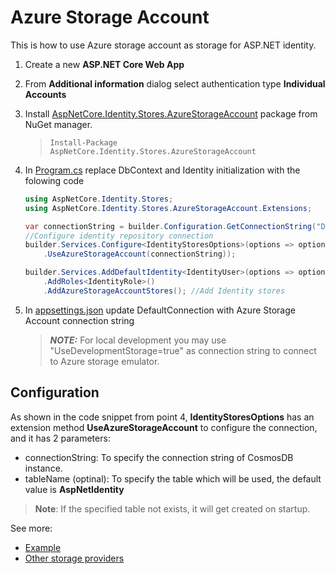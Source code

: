 # Azure Storage Account
This is how to use Azure storage account as storage for ASP.NET identity.

1. Create a new **ASP.NET Core Web App**
2. From **Additional information** dialog select authentication type **Individual Accounts**
3. Install [AspNetCore.Identity.Stores.AzureStorageAccount](https://www.nuget.org/packages/AspNetCore.Identity.Stores.AzureStorageAccount/) package from NuGet manager.
    > <code>Install-Package AspNetCore.Identity.Stores.AzureStorageAccount</code>
4. In [Program.cs](https://github.com/faresamr/AspNetCore.Identity.Stores/tree/main/AspNetCore.Identity.Stores/SampleWebApplication/Program.cs#L16L22) replace DbContext and Identity initialization with the folowing code
    ```csharp
    using AspNetCore.Identity.Stores;
    using AspNetCore.Identity.Stores.AzureStorageAccount.Extensions;
    ```  
    
    ```csharp
    var connectionString = builder.Configuration.GetConnectionString("DefaultConnection");
    //Configure identity repository connection
    builder.Services.Configure<IdentityStoresOptions>(options => options
        .UseAzureStorageAccount(connectionString));

    builder.Services.AddDefaultIdentity<IdentityUser>(options => options.SignIn.RequireConfirmedAccount = true)
        .AddRoles<IdentityRole>()
        .AddAzureStorageAccountStores(); //Add Identity stores
    ```  
5. In [appsettings.json](https://github.com/faresamr/AspNetCore.Identity.Stores/tree/main/AspNetCore.Identity.Stores/SampleWebApplication/appsettings.json) update DefaultConnection with Azure Storage Account connection string
    > **_NOTE:_**  For local development you may use "UseDevelopmentStorage=true" as connection string to connect to Azure storage emulator.

## Configuration
As shown in the code snippet from point 4, **IdentityStoresOptions** has an extension method **UseAzureStorageAccount** to configure the connection, and it has 2 parameters:
- connectionString: To specify the connection string of CosmosDB instance.
- tableName (optinal): To specify the table which will be used, the default value is **AspNetIdentity**

> **Note**: If the specified table not exists, it will get created on startup.

See more:
- [Example](https://github.com/faresamr/AspNetCore.Identity.Stores/tree/main/AspNetCore.Identity.Stores/SampleWebApplication)
- [Other storage providers](https://github.com/faresamr/AspNetCore.Identity.Stores/tree/main/README.md)